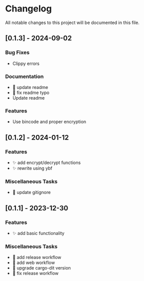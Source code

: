 # Changelog

All notable changes to this project will be documented in this file.

## [0.1.3] - 2024-09-02

### Bug Fixes

- Clippy errors

### Documentation

- :memo: update readme
- :memo: fix readme typo
- Update readme

### Features

- Use bincode and proper encryption

<!-- generated by git-cliff -->
## [0.1.2] - 2024-01-12

### Features

- :sparkles: add encrypt/decrypt functions
- :sparkles: rewrite using ybf

### Miscellaneous Tasks

- :see_no_evil: update gitignore

<!-- generated by git-cliff -->
## [0.1.1] - 2023-12-30

### Features

- :sparkles: add basic functionality

### Miscellaneous Tasks

- 👷 add release workflow
- 👷 add web workflow
- 👷 upgrade cargo-dit version
- 💚 fix release workflow

<!-- generated by git-cliff -->

